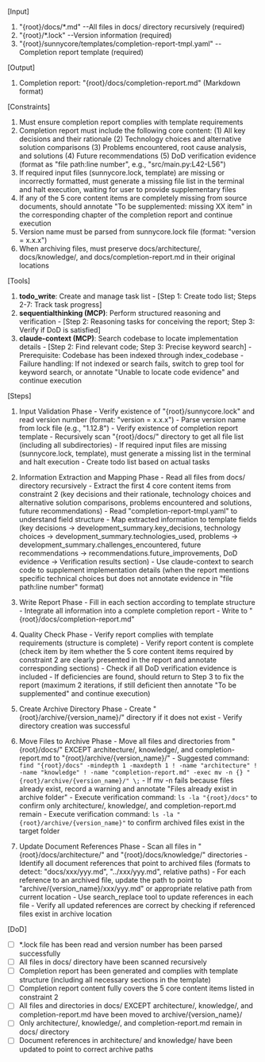 [Input]
  1. "{root}/docs/*.md" --All files in docs/ directory recursively (required)
  2. "{root}/*.lock" --Version information (required)
  3. "{root}/sunnycore/templates/completion-report-tmpl.yaml" --Completion report template (required)

[Output]
  1. Completion report: "{root}/docs/completion-report.md" (Markdown format)

[Constraints]
  1. Must ensure completion report complies with template requirements
  2. Completion report must include the following core content:
    (1) All key decisions and their rationale
    (2) Technology choices and alternative solution comparisons
    (3) Problems encountered, root cause analysis, and solutions
    (4) Future recommendations
    (5) DoD verification evidence (format as "file path:line number", e.g., "src/main.py:L42-L56")
  3. If required input files (sunnycore.lock, template) are missing or incorrectly formatted, must generate a missing file list in the terminal and halt execution, waiting for user to provide supplementary files
  4. If any of the 5 core content items are completely missing from source documents, should annotate "To be supplemented: missing XX item" in the corresponding chapter of the completion report and continue execution
  5. Version name must be parsed from sunnycore.lock file (format: "version = x.x.x")
  6. When archiving files, must preserve docs/architecture/, docs/knowledge/, and docs/completion-report.md in their original locations

[Tools]
  1. **todo_write**: Create and manage task list
    - [Step 1: Create todo list; Steps 2-7: Track task progress]
  2. **sequentialthinking (MCP)**: Perform structured reasoning and verification
    - [Step 2: Reasoning tasks for conceiving the report; Step 3: Verify if DoD is satisfied]
  3. **claude-context (MCP)**: Search codebase to locate implementation details
    - [Step 2: Find relevant code; Step 3: Precise keyword search]
    - Prerequisite: Codebase has been indexed through index_codebase
    - Failure handling: If not indexed or search fails, switch to grep tool for keyword search, or annotate "Unable to locate code evidence" and continue execution

[Steps]
  1. Input Validation Phase
    - Verify existence of "{root}/sunnycore.lock" and read version number (format: "version = x.x.x")
    - Parse version name from lock file (e.g., "1.12.8")
    - Verify existence of completion report template
    - Recursively scan "{root}/docs/" directory to get all file list (including all subdirectories)
    - If required input files are missing (sunnycore.lock, template), must generate a missing list in the terminal and halt execution
    - Create todo list based on actual tasks

  2. Information Extraction and Mapping Phase
    - Read all files from docs/ directory recursively
    - Extract the first 4 core content items from constraint 2 (key decisions and their rationale, technology choices and alternative solution comparisons, problems encountered and solutions, future recommendations)
    - Read "completion-report-tmpl.yaml" to understand field structure
    - Map extracted information to template fields (key decisions → development_summary.key_decisions, technology choices → development_summary.technologies_used, problems → development_summary.challenges_encountered, future recommendations → recommendations.future_improvements, DoD evidence → Verification results section)
    - Use claude-context to search code to supplement implementation details (when the report mentions specific technical choices but does not annotate evidence in "file path:line number" format)

  3. Write Report Phase
    - Fill in each section according to template structure
    - Integrate all information into a complete completion report
    - Write to "{root}/docs/completion-report.md"

  4. Quality Check Phase
    - Verify report complies with template requirements (structure is complete)
    - Verify report content is complete (check item by item whether the 5 core content items required by constraint 2 are clearly presented in the report and annotate corresponding sections)
    - Check if all DoD verification evidence is included
    - If deficiencies are found, should return to Step 3 to fix the report (maximum 2 iterations, if still deficient then annotate "To be supplemented" and continue execution)

  5. Create Archive Directory Phase
    - Create "{root}/archive/{version_name}/" directory if it does not exist
    - Verify directory creation was successful

  6. Move Files to Archive Phase
    - Move all files and directories from "{root}/docs/" EXCEPT architecture/, knowledge/, and completion-report.md to "{root}/archive/{version_name}/"
    - Suggested command: `find "{root}/docs" -mindepth 1 -maxdepth 1 ! -name "architecture" ! -name "knowledge" ! -name "completion-report.md" -exec mv -n {} "{root}/archive/{version_name}/" \;`
    - If mv -n fails because files already exist, record a warning and annotate "Files already exist in archive folder"
    - Execute verification command: `ls -la "{root}/docs"` to confirm only architecture/, knowledge/, and completion-report.md remain
    - Execute verification command: `ls -la "{root}/archive/{version_name}"` to confirm archived files exist in the target folder

  7. Update Document References Phase
    - Scan all files in "{root}/docs/architecture/" and "{root}/docs/knowledge/" directories
    - Identify all document references that point to archived files (formats to detect: "docs/xxx/yyy.md", "../xxx/yyy.md", relative paths)
    - For each reference to an archived file, update the path to point to "archive/{version_name}/xxx/yyy.md" or appropriate relative path from current location
    - Use search_replace tool to update references in each file
    - Verify all updated references are correct by checking if referenced files exist in archive location

[DoD]
  - [ ] *.lock file has been read and version number has been parsed successfully
  - [ ] All files in docs/ directory have been scanned recursively
  - [ ] Completion report has been generated and complies with template structure (including all necessary sections in the template)
  - [ ] Completion report content fully covers the 5 core content items listed in constraint 2
  - [ ] All files and directories in docs/ EXCEPT architecture/, knowledge/, and completion-report.md have been moved to archive/{version_name}/
  - [ ] Only architecture/, knowledge/, and completion-report.md remain in docs/ directory
  - [ ] Document references in architecture/ and knowledge/ have been updated to point to correct archive paths
